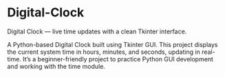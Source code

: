 # Digital-Clock
Digital Clock — live time updates with a clean Tkinter interface.

A Python-based Digital Clock built using Tkinter GUI. This project displays the current system time in hours, minutes, and seconds, updating in real-time. It’s a beginner-friendly project to practice Python GUI development and working with the time module.
